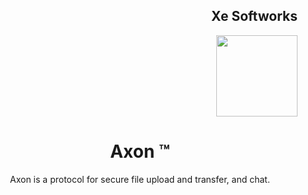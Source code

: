 <div align=right>
<h2 align=right> Xe Softworks </h2>
<img src="https://camo.githubusercontent.com/beb0b377380084d9906e6c317706af49db4463f2fd37818cb7758bd21f5867ed/68747470733a2f2f64726976652e6c756c7a622e696e2f66696c652e7068703f713d363336386165616263663838312e706e672367682d6461726b2d6d6f64652d6f6e6c79" height=130 width=130>
</div>


<div align=center>
<h1> Axon &trade; </h1>
Axon is a protocol for secure file upload and transfer, and chat.
</div>


